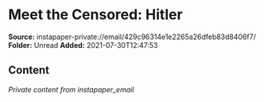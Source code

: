 # Meet the Censored: Hitler

**Source:** instapaper-private://email/429c96314e1e2265a26dfeb83d8406f7/
**Folder:** Unread
**Added:** 2021-07-30T12:47:53




## Content
*Private content from instapaper_email*
